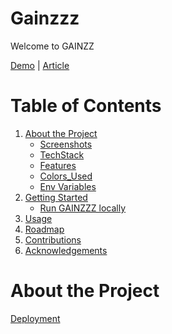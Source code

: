 # Gainzzz
Welcome to GAINZZ


[Demo]() | [Article]()

# Table of Contents
1. [About the Project](#AbouttheProject)
    - [Screenshots]()
    - [TechStack]()
    - [Features]()
    - [Colors_Used]()
    - [Env Variables]()
2. [Getting Started]()
    - [Run GAINZZZ locally]()
3. [Usage]()
4. [Roadmap]()
5. [Contributions]()
6. [Acknowledgements]()


# About the Project




[Deployment](https://gainzzz-le8liei9e-1shoukr.vercel.app/)
